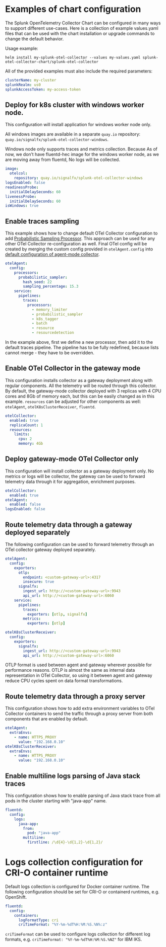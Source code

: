 # Examples of chart configuration

The Splunk OpenTelemetry Collector Chart can be configured in many ways to
support different use-cases. Here is a collection of example values.yaml files
that can be used with the chart installation or upgrade commands to change the
default behavior.

Usage example:
```
helm install my-splunk-otel-collector --values my-values.yaml splunk-otel-collector-chart/splunk-otel-collector
```

All of the provided examples must also include the required parameters:
```yaml
clusterName: my-cluster
splunkRealm: us0
splunkAccessToken: my-access-token
```

## Deploy for k8s cluster with windows worker node.

This configuration will install application for windows worker node only.

All windows images are available in a separate `quay.io` repository: `quay.io/signalfx/splunk-otel-collector-windows`.

Windows node only supports traces and metrics collection. Because As of now, we don’t have fluentd-hec image for the windows worker node,  as we are moving away from fluentd, No logs will be collected.

```yaml
image:
  otelcol:
    repository: quay.io/signalfx/splunk-otel-collector-windows
logsEnabled: false
readinessProbe:
  initialDelaySeconds: 60
livenessProbe:
  initialDelaySeconds: 60
isWindows: true
```

## Enable traces sampling

This example shows how to change default OTel Collector configuration to add
[Probabilistic Sampling Processor](https://github.com/open-telemetry/opentelemetry-collector/tree/main/processor/probabilisticsamplerprocessor).
This approach can be used for any other OTel Collector re-configuration as well.
Final OTel config will be created by merging the custom config provided in
`otelAgent.config` into
[default configuration of agent-mode collector](https://github.com/signalfx/splunk-otel-collector-chart/blob/main/helm-charts/splunk-otel-collector/templates/config/_otel-agent.tpl).

```yaml
otelAgent:
  config:
    processors:
      probabilistic_sampler:
        hash_seed: 22
        sampling_percentage: 15.3
    service:
      pipelines:
        traces:
          processors:
            - memory_limiter
            - probabilistic_sampler
            - k8s_tagger
            - batch
            - resource
            - resourcedetection
```

In the example above, first we define a new processor, then add it to the
default traces pipeline. The pipeline has to be fully redefined, because
lists cannot merge - they have to be overridden.

## Enable OTel Collector in the gateway mode

This configuration installs collector as a gateway deployment along with
regular components. All the telemetry will be routed through this collector.
By default, the gateway-mode collector deployed with 3 replicas with 4 CPU
cores and 8Gb of memory each, but this can be easily changed as in this example.
`resources` can be adjusted for other components as well: `otelAgent`,
`otelK8sClusterReceiver`, `fluentd`.

```yaml
otelCollector:
  enabled: true
  replicaCount: 1
  resources:
    limits:
      cpu: 2
      memory: 4Gb
```

## Deploy gateway-mode OTel Collector only

This configuration will install collector as a gateway deployment only.
No metrics or logs will be collector, the gateway can be used to forward
telemetry data through it for aggregation, enrichment purposes.

```yaml
otelCollector:
  enabled: true
otelAgent:
  enabled: false
logsEnabled: false
```

## Route telemetry data through a gateway deployed separately

The following configuration can be used to forward telemetry through an OTel
collector gateway deployed separately.

```yaml
otelAgent:
  config:
    exporters:
      otlp:
        endpoint: <custom-gateway-url>:4317
        insecure: true
      signalfx:
        ingest_url: http://<custom-gateway-url>:9943
        api_url: http://<custom-gateway-url>:6060
    service:
      pipelines:
        traces:
          exporters: [otlp, signalfx]
        metrics:
          exporters: [otlp]

otelK8sClusterReceiver:
  config:
    exporters:
      signalfx:
        ingest_url: http://<custom-gateway-url>:9943
        api_url: http://<custom-gateway-url>:6060
```

OTLP format is used between agent and gateway wherever possible for performance
reasons. OTLP is almost the same as internal data representation in OTel
Collector, so using it between agent and gateway reduce CPU cycles spent on
data format transformations.

## Route telemetry data through a proxy server

This configuration shows how to add extra environment variables to OTel
Collector containers to send the traffic through a proxy server from
both components that are enabled by default.

```yaml
otelAgent:
  extraEnvs:
    - name: HTTPS_PROXY
      value: "192.168.0.10"
otelK8sClusterReceiver:
  extraEnvs:
    - name: HTTPS_PROXY
      value: "192.168.0.10"
```

## Enable multiline logs parsing of Java stack traces

This configuration shows how to enable parsing of Java stack trace from all
pods in the cluster starting with "java-app" name.

```yaml
fluentd:
  config:
    logs:
      java-app:
        from:
          pod: "java-app"
        multiline:
          firstline: /\d{4}-\d{1,2}-\d{1,2}/
```

# Logs collection configuration for CRI-O container runtime

Default logs collection is configured for Docker container runtime.
The following configuration should be set for CRI-O or containerd runtimes,
e.g. OpenShift.

```yaml
fluentd:
  config:
    containers:
      logFormatType: cri
      criTimeFormat: "%Y-%m-%dT%H:%M:%S.%N%:z"
```

`criTimeFormat` can be used to configure logs collection for different log
formats, e.g. `criTimeFormat: "%Y-%m-%dT%H:%M:%S.%NZ"` for IBM IKS.
